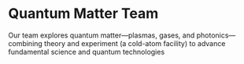 # Quantum Matter Team

Our team explores quantum matter—plasmas, gases, and photonics—combining theory and experiment (a cold-atom facility) to advance fundamental science and quantum technologies
